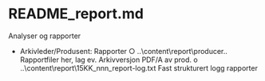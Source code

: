 # README_report.md

Analyser og rapporter

- Arkivleder/Produsent: Rapporter
○ ..\content\report\producer\..   Rapportfiler her, lag ev. Arkivversjon PDF/A av prod.
o ..\content\report\15KK_nnn_report-log.txt   Fast strukturert logg rapporter
